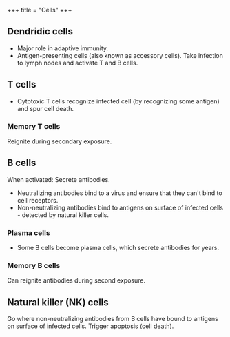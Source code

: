 +++
title = "Cells"
+++

## Dendridic cells
- Major role in adaptive immunity. 
- Antigen-presenting cells (also known as accessory cells). Take infection to lymph nodes and activate T and B cells.

## T cells
- Cytotoxic T cells recognize infected cell (by recognizing some antigen) and spur cell death.

### Memory T cells
Reignite during secondary exposure.

## B cells
When activated: Secrete antibodies. 

- Neutralizing antibodies bind to a virus and ensure that they can't bind to cell receptors.
- Non-neutralizing antibodies bind to antigens on surface of infected cells - detected by natural killer cells.

### Plasma cells
- Some B cells become plasma cells, which secrete antibodies for years.

### Memory B cells
Can reignite antibodies during second exposure.

## Natural killer (NK) cells
Go where non-neutralizing antibodies from B cells have bound to antigens on surface of infected cells. Trigger apoptosis (cell death).
